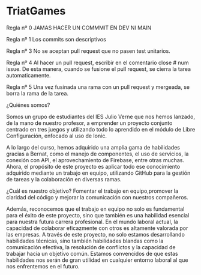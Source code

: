 # TriatGames

Regla nº 0
JAMAS HACER UN COMMMIT EN DEV NI MAIN

Regla nº 1
Los commits son descriptivos

Regla nº 3
No se aceptan pull request que no pasen test unitarios.

Regla nº 4
Al hacer un pull request, escribir en el comentario close # num issue. De esta manera, cuando se fusione el pull request, se cierra la tarea automaticamente.

Regla nº 5
Una vez fusinada una rama con un pull request y mergeada, se borra la rama de la tarea.


¿Quiénes somos?

Somos un grupo de estudiantes del IES Julio Verne que nos hemos lanzado, de la mano de nuestro profesor, a emprender un proyecto conjunto centrado en tres juegos y utilizando todo lo aprendido en el módulo de Libre Configuración, enfocado al uso de Ionic.

A lo largo del curso, hemos adquirido una amplia gama de habilidades gracias a Bernat, como el manejo de componentes, el uso de servicios, la conexión con API, el aprovechamiento de Firebase, entre otras muchas. Ahora, el propósito de este proyecto es aplicar todo ese conocimiento adquirido mediante un trabajo en equipo, utilizando GitHub para la gestión de tareas y la colaboración en diversas ramas.

¿Cuál es nuestro objetivo? Fomentar el trabajo en equipo,promover la claridad del código y mejorar la comunicación con nuestros compañeros. 

Además, reconocemos que el trabajo en equipo no solo es fundamental para el éxito de este proyecto, sino que también es una habilidad esencial para nuestra futura carrera profesional. En el mundo laboral actual, la capacidad de colaborar eficazmente con otros es altamente valorada por las empresas. A través de este proyecto, no solo estamos desarrollando habilidades técnicas, sino también habilidades blandas como la comunicación efectiva, la resolución de conflictos y la capacidad de trabajar hacia un objetivo común. Estamos convencidos de que estas habilidades nos serán de gran utilidad en cualquier entorno laboral al que nos enfrentemos en el futuro.

